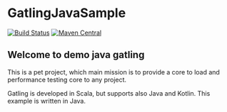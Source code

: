 # GatlingJavaSample
 [![Build Status](https://github.com/gatling/gatling/actions/workflows/build.yml/badge.svg?branch=main)](https://github.com/gatling/gatling/actions/workflows/build.yml?query=branch%3Amain) [![Maven Central](https://maven-badges.herokuapp.com/maven-central/io.gatling/gatling-core/badge.svg)](https://maven-badges.herokuapp.com/maven-central/io.gatling/gatling-core/)
 
## Welcome to demo java gatling
This is a pet project, which main mission is to provide a core to load and performance testing core to any project.

Gatling is developed in Scala, but supports also Java and Kotlin. 
This example is written in Java.